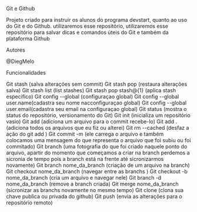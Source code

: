  Git e Github

Projeto criado para instruir os alunos do programa devstart, quanto ao uso do Git e do Github. utilizaremos esse repositório, utilizaremos esse repositório para salvar dicas e comandos úteis do Git e também da plataforma Github

Autores

@DiegMelo

Funcionalidades

Git stash (salva alterações sem commit)
Git stash pop (restaura alterações salva)
Git stash list (list stashes)
Git stash pop stash@{1} (aplica stash especifico)
Git config --global (configuraçao global)
Git config --global user.name(cadastra seu nome nacconfiguraçao global)
Git config --global user.email(cadastra seu email na configuraçao global)
Git status (mostra o status do repositório, versionamento do Git)
Git init (inicializa um repositório vasio)
Git add (adiciona um arquivo para o commit recebe-lo)
Git add . (adiciona todos os arquivos que eu fiz ou alterei)
Git rm --cached (desfaz a ação do git add )
Git commit -m (ele carrega o arquivo e também colocamos uma mensagem do que representa o arquivo que foi subiu ou foi commitado)
Git branch (uma fotografia do que foi criado naquele ponto do arquivo, apartir do momento que começamos a criar na branch perdemos a sicronia de tempo pois a branch está na frente até sicronizarmos novamente)
Git branch nome_da_branch (criação de um arquivo na branch)
Git checkout nome_da_branch (navegar entre as branchs )
Git checkout -b nome_da_branch (cria um arquivo e navegar nele)
Git branch -d nome_da_branch (remove a branch criada)
Git merge nome_da_branch (sicronizar as branchs novamente no mesmo tempo)
Git clone (clona sua chave publica ou privada do github)
Git push (envia as alterações para o repositório remoto)